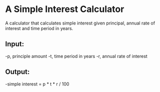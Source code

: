 # A Simple Interest Calculator

A calculator that calculates simple interest given principal, annual rate of interest and time period in years.

## Input:
-p, principle amount
-t, time period in years
-r, annual rate of interest

## Output:
-simple interest = p * t * r / 100
